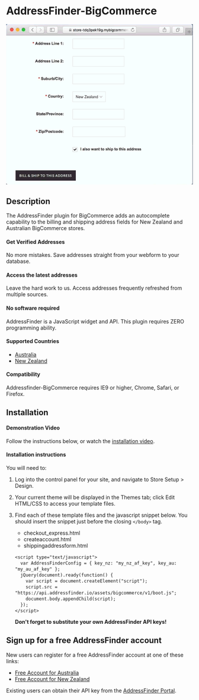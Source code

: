# AddressFinder-BigCommerce

[![addressfinder-bigcommerce plugin demo](assets/bigcommerce-nz.gif?raw=true)](https://vimeo.com/166156223)

## Description

The AddressFinder plugin for BigCommerce adds an autocomplete capability to
the billing and shipping address fields for New Zealand and Australian
BigCommerce stores.

#### Get Verified Addresses

No more mistakes. Save addresses straight from your webform to your database.

#### Access the latest addresses

Leave the hard work to us. Access addresses frequently refreshed from multiple
sources.

#### No software required

AddressFinder is a JavaScript widget and API. This plugin requires ZERO
programming ability.

#### Supported Countries

* [Australia](https://addressfinder.com.au/)
* [New Zealand](https://addressfinder.nz/)

#### Compatibility

Addressfinder-BigCommerce requires IE9 or higher, Chrome, Safari, or Firefox.

## Installation

#### Demonstration Video

Follow the instructions below, or watch the [installation video](https://vimeo.com/166156223).

#### Installation instructions

You will need to:

1.  Log into the control panel for your site, and navigate to Store Setup > Design.
2.  Your current theme will be displayed in the Themes tab; click Edit HTML/CSS
    to access your template files.
3.  Find each of these template files and the javascript snippet below. You should insert the snippet just before the closing `</body>` tag.
 
    * checkout_express.html 
    * createaccount.html
    * shippingaddressform.html

    ```
    <script type="text/javascript">
      var AddressFinderConfig = { key_nz: "my_nz_af_key", key_au: "my_au_af_key" };
      jQuery(document).ready(function() {
        var script = document.createElement("script");
        script.src = "https://api.addressfinder.io/assets/bigcommerce/v1/boot.js";
        document.body.appendChild(script);
      });
    </script>
    ```

     **Don't forget to substitute your own AddressFinder API keys!**

## Sign up for a free AddressFinder account

New users can register for a free AddressFinder account at one of these links:
* [Free Account for Australia](https://portal.addressfinder.io/signup/au/free)
* [Free Account for New Zealand](https://portal.addressfinder.io/signup/nz/free)

Existing users can obtain their API key from the
[AddressFinder Portal](https://portal.addressfinder.io/).
